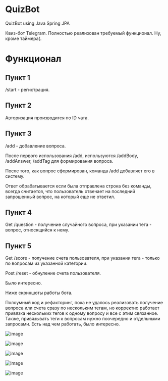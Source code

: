 # QuizBot
QuizBot using Java Spring JPA

Квиз-бот Telegram. Полностью реализован требуемый функционал. Ну, кроме таймера(.

# Функционал

## Пункт 1
/start - регистрация.

## Пункт 2
Авторизация производится по ID чата.

## Пункт 3
/add - добавление вопроса.

После первого использования /add, используются /addBody, /addAnswer, /addTag для формирования вопроса.

После того, как вопрос сформирован, команда /add добавляет его в систему.

Ответ обрабатывается если была отправлена строка без команды, всегда считается, что пользователь отвечает на последний запрошенный вопрос, на который еще не ответил.

## Пункт 4
Get /question <tag> - получение случайного вопроса, при указании тега - вопрос, относящийся к нему.

## Пункт 5
Get /score <tag> - получение счета пользователя, при указании тега - только по вопросам из указанной категории.

Post /reset - обнуление счета пользователя.

Было интересно.

Ниже скриншоты работы бота.


Полоумный код и рефакторинг, пока не удалось реализовать получение вопроса или счета сразу по нескольким тегам, но корректно работает привязка нескольких тегов к одному вопросу и все с этим связанное. Также, привязывать теги к вопросам нужно поочередно и отдельными запросами.
Есть над чем работать, было интересно.

![image](https://github.com/azazuent/QuizBot/assets/101038113/d3676f26-a6a2-48fa-ab4c-2a6ab4829d46)

![image](https://github.com/azazuent/QuizBot/assets/101038113/5dcc0224-afa6-4d65-bc87-028e5f4d2adb)

![image](https://github.com/azazuent/QuizBot/assets/101038113/9e9586b1-d741-4de0-addd-3a1b2e8c5313)

![image](https://github.com/azazuent/QuizBot/assets/101038113/112a4843-30e4-4c3f-86cb-8cd8df6e0fb8)

![image](https://github.com/azazuent/QuizBot/assets/101038113/fb5d7070-7645-4a5f-960d-c6eeb6b76f26)





